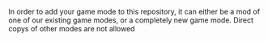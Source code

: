 In order to add your game mode to this repository, it can either be a mod of one of our existing game modes, or a completely new game mode. Direct copys of other modes are not allowed
